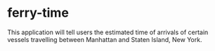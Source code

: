 # ferry-time
This application will tell users the estimated time of arrivals of certain vessels travelling between Manhattan and Staten Island, New York. 
